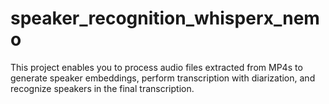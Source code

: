 # speaker_recognition_whisperx_nemo
This project enables you to process audio files extracted from MP4s to generate speaker embeddings, perform transcription with diarization, and recognize speakers in the final transcription.
